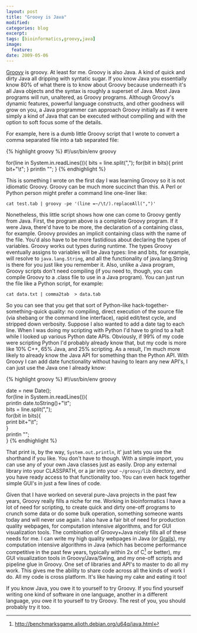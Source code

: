 ```yaml
---
layout: post
title: "Groovy is Java"
modified:
categories: blog
excerpt:
tags: [bioinformatics,groovy,java]
image:
  feature:
date: 2009-05-06
---
```


[Groovy](http://groovy-lang.org) is groovy. At least for me. Groovy is also Java.  A kind of quick and dirty Java all dripping with syntatic sugar. If you know Java you essentially know 80% of what there is to know about Groovy because underneath it's all Java objects and the syntax is roughly a superset of Java. Most Java programs will run, unaltered, as Groovy programs. Although Groovy's dynamic features, powerful language constructs, and other goodness will grow on you, a Java programmer can approach Groovy initially as if it were simply a kind of Java that can be executed without compiling and with the option to soft focus some of the details. 

For example, here is a dumb little Groovy script that I wrote to convert a comma separated file into a tab separated file:

{% highlight groovy %}
#!/usr/bin/env groovy

for(line in System.in.readLines()){
  bits = line.split(",");
  for(bit in bits){
    print bit+"\t";
  }
  println "";
}
{% endhighlight %} 

This is something I wrote on the first day I was learning Groovy so it is not idiomatic Groovy. Groovy can be much more succinct than this. A Perl or Python person might prefer a command line one-liner like:

`cat test.tab | groovy -pe '(line =~/\t/).replaceAll(",")'`

Nonetheless, this little script shows how one can come to Groovy gently from Java. First, the program above is a complete Groovy program. If it were Java, there'd have to be more, the declaration of a containing class, for example. Groovy provides an implicit containing class with the name of the file. You'd also have to be more fastidious about declaring the types of variables. Groovy works out types during runtime. The types Groovy eventually assigns to variables will be Java types: line and bits, for example, will resolve to `java.lang.String`, and all the functionality of java.lang.String is there for you just like you remember it. Also, unlike a Java program, Groovy scripts don't need compiling (if you need to, though, you can compile Groovy to a .class file to use in a Java program). You can just run the file like a Python script, for example:

`cat data.txt | comma2tab  > data.tab`

So you can see that you get that sort of Python-like hack-together-something-quick quality: no compiling, direct execution of the source file (via shebang or the command line interface), rapid edit/test cycle, and stripped down verbosity. Suppose I also wanted to add a date tag to each line. When I was doing my scripting with Python I'd have to grind to a halt while I looked up various Python date APIs. Obviously, if 99% of my code were scripting Python I'd probably already know that, but my code is more like 10% C++, 65% Java, and 25% scripting. As a result, I'm much more likely to already know the Java API for something than the Python API. With Groovy I can add date functionality without having to learn any new API's, I can just use the Java one I already know: 

{% highlight groovy %}
#!/usr/bin/env groovy  
  
date = new Date();  
for(line in System.in.readLines()){  
  println date.toString()+"\t";  
  bits = line.split(",");  
  for(bit in bits){  
    print bit+"\t";  
  }  
  println "";  
}
{% endhighlight %}

That print is, by the way, `System.out.println`, it' just lets you use the shorthand if you like. You don't have to though. With a simple import, you can use any of your own Java classes just as easily. Drop any external library into your CLASSPATH, or a jar into your ``~/groovy/lib`` directory, and you have ready access to that functionality too. You can even hack together simple GUI's in just a few lines of code.

Given that I have worked on several pure-Java projects in the past few years, Groovy really fills a niche for me. Working in bioinformatics I have a lot of need for scripting, to create quick and dirty one-off programs to crunch some data or do some bulk operation, something someone wants today and will never use again. I also have a fair bit of need for production quality webpages, for computation intensive algorithms, and for GUI visualization tools. The combination of Groovy+Java nicely fills all of these needs for me. I can write my high quality webpages in Java (or [Grails](http://www.grails.org/)), my computation intensive algorithms in Java (which has become performance competitive in the past few years, typically within 2x of C[^1] or better), my GUI visualization tools in Groovy/Java/Swing, and my one-off scripts and pipeline glue in Groovy. One set of libraries and API's to master to do all my work. This gives me the ability to share code across all the kinds of work I do. All my code is cross platform. It's like having my cake and eating it too! 

If you know Java, you owe it to yourself to try Groovy. If you find yourself writing one kind of software in one language, another in a different language, you owe it to yourself to try Groovy. The rest of you, you should probably try it too. 

[^1]: <http://benchmarksgame.alioth.debian.org/u64q/java.html>
